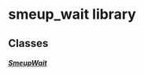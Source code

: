 


# smeup_wait library











## Classes

##### [SmeupWait](../smeup_widgets_smeup_wait/SmeupWait-class.md)



 















